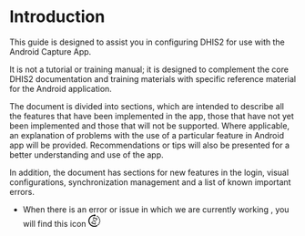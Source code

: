 # Introduction

This guide is designed to assist you in configuring DHIS2 for use with the Android Capture App.

It is not a tutorial or training manual; it is designed to complement the core DHIS2 documentation and training materials with specific reference material for the Android application.

The document is divided into sections, which are intended to describe all the features that have been implemented in the app, those that have not yet been implemented and those that will not be supported. Where applicable, an explanation of problems with the use of a particular feature in Android app will be provided. Recommendations or tips will also be presented for a better understanding and use of the app.

In addition, the document has sections for new features in the login, visual configurations, synchronization management and a list of known important errors.
<!-- PALD: we should reuse the standard "asides" used for DHIS 2 documentation (Note, Tip, Caution, etc.)
- Any issues around using a particular feature with Android are highlighted with an exclamation mark \!
- Every time the icon ![](resources/images/image1_icon.png) is presented, a tip will be provided for a better use and understanding of the feature.
-->
- When there is an error or issue in which we are currently working , you will find this icon ![](resources/images/image3_icon.png)
